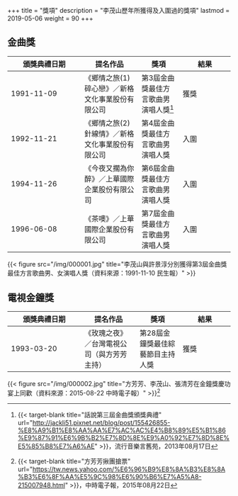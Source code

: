 +++
title = "獎項"
description = "李茂山歷年所獲得及入圍過的獎項"
lastmod = 2019-05-06
weight = 90
+++

<style>
table th:nth-of-type(4) {
	width: 100px;
}
table th:first-of-type {
	width: 150px;
}
</style>

## 金曲獎

頒獎典禮日期  | 提名作品  | 獎項 | 結果 
--------------|-------|------|------ 
1991-11-09   | 《鄉情之旅(1)碎心戀》／新格文化事業股份有限公司 |  第3屆金曲獎最佳方言歌曲男演唱人獎[^1] |   獲獎
1992-11-21   | 《鄉情之旅(2)針線情》／新格文化事業股份有限公司 |  第4屆金曲獎最佳方言歌曲男演唱人獎 |   入圍
1994-11-26   | 《今夜又擱為你醉》／上華國際企業股份有限公司 |  第6屆金曲獎最佳方言歌曲男演唱人獎 |   入圍
1996-06-08   | 《茶噢》／上華國際企業股份有限公司 |  第7屆金曲獎最佳方言歌曲男演唱人獎 |   入圍

{{< figure src="/img/000001.jpg" title="李茂山與許景淳分別獲得第3屆金曲獎最佳方言歌曲男、女演唱人獎（資料來源：1991-11-10 民生報）" >}}

## 電視金鐘獎

頒獎典禮日期  | 提名作品  | 獎項 | 結果 
--------------|-------|------|------ 
1993-03-20   | 《玫瑰之夜》／台灣電視公司（與方芳芳主持） |  第28屆金鐘獎最佳綜藝節目主持人獎 |   獲獎

{{< figure src="/img/000002.jpg" title="方芳芳、李茂山、張清芳在金鐘獎慶功宴上同歡（資料來源：2015-08-22 中時電子報）" >}}[^2]

[^1]:{{< target-blank title="話說第三屆金曲獎頒獎典禮" url="http://jackli51.pixnet.net/blog/post/155426855-%E8%A9%B1%E8%AA%AA%E7%AC%AC%E4%B8%89%E5%B1%86%E9%87%91%E6%9B%B2%E7%8D%8E%E9%A0%92%E7%8D%8E%E5%85%B8%E7%A6%AE" >}}，流行音樂言舊苑，2013年08月17日
[^2]:{{< target-blank title="方芳芳揪團搶票" url="https://tw.news.yahoo.com/%E6%96%B9%E8%8A%B3%E8%8A%B3%E6%8F%AA%E5%9C%98%E6%90%B6%E7%A5%A8-215007948.html" >}}，中時電子報，2015年08月22日